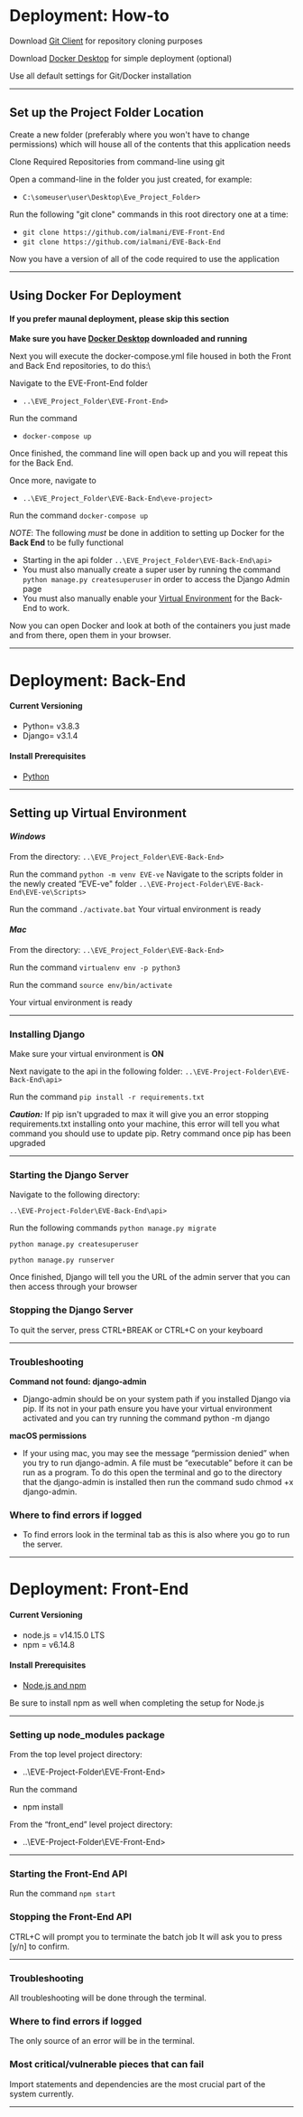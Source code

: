 # Deployment: How-to

Download [Git Client](https://git-scm.com/downloads) for repository cloning purposes

Download [Docker Desktop](https://www.docker.com/products/docker-desktop) for simple deployment (optional)

Use all default settings for Git/Docker installation
___
## Set up the Project Folder Location
Create a new folder (preferably where you won't have to change permissions) which will house all of the contents that this application needs

Clone Required Repositories from command-line using git

Open a command-line in the folder you just created, for example:
- ``` C:\someuser\user\Desktop\Eve_Project_Folder> ```

Run the following "git clone" commands in this root directory one at a time:
- ```git clone https://github.com/ialmani/EVE-Front-End```
- ```git clone https://github.com/ialmani/EVE-Back-End```

Now you have a version of all of the code required to use the application
___
## Using Docker For Deployment 
#### **If you prefer maunal deployment, please skip this section**

**Make sure you have [Docker Desktop](https://www.docker.com/products/docker-desktop) downloaded and running**

Next you will execute the docker-compose.yml file housed in both the Front and Back End repositories, to do this:\

Navigate to the EVE-Front-End folder
- ```..\EVE_Project_Folder\EVE-Front-End>```

Run the command
- ```docker-compose up```

Once finished, the command line will open back up and you will repeat this for the Back End.

Once more, navigate to 
- ```..\EVE_Project_Folder\EVE-Back-End\eve-project>```

Run the command
```docker-compose up```

*NOTE*: The following *must* be done in addition to setting up Docker for the **Back End** to be fully functional
- Starting in the api folder ```..\EVE_Project_Folder\EVE-Back-End\api>``` 
- You must also manually create a super user by running the command 
```python manage.py createsuperuser``` 
in order to access the Django Admin page
- You must also manually enable your [Virtual Environment](https://github.com/ialmani/EVE/blob/master/Documentation/Deployment.md#setting-up-virtual-environment) for the Back-End to work.

Now you can open Docker and look at both of the containers you just made and from there, open them in your browser.
___
# Deployment: Back-End

#### **Current Versioning**
- Python= v3.8.3
- Django= v3.1.4
#### **Install Prerequisites**
- [Python](https://www.python.org/downloads/release/python-383/)
___
## Setting up Virtual Environment 

#### *Windows*

From the directory:
```..\EVE_Project_Folder\EVE-Back-End>```

Run the command
```python -m venv EVE-ve```
Navigate to the scripts folder in the newly created “EVE-ve" folder
```..\EVE-Project-Folder\EVE-Back-End\EVE-ve\Scripts>```

Run the command
```./activate.bat```
Your virtual environment is ready

#### *Mac*
From the directory:
```..\EVE_Project_Folder\EVE-Back-End>```

Run the command
```virtualenv env -p python3```

Run the command
```source env/bin/activate```

Your virtual environment is ready
___
### Installing Django
Make sure your virtual environment is **ON**

Next navigate to the api in the following folder:
```..\EVE-Project-Folder\EVE-Back-End\api>```

Run the command
```pip install -r requirements.txt```

***Caution:*** If pip isn't upgraded to max it will give you an error stopping requirements.txt installing onto your machine, this error will tell you what command you should use to update pip. Retry command once pip has been upgraded
___
### Starting the Django Server
Navigate to the following directory:

```..\EVE-Project-Folder\EVE-Back-End\api>```

Run the following commands
```python manage.py migrate```

```python manage.py createsuperuser```

```python manage.py runserver```

Once finished, Django will tell you the URL of the admin server that you can then access through your browser

### Stopping the Django Server
To quit the server, press CTRL+BREAK or CTRL+C on your keyboard
___
### Troubleshooting
**Command not found: django-admin**
- Django-admin should be on your system path if you installed Django via pip. If its not in your path ensure you have your virtual environment activated and you can try running the command python -m django

**macOS permissions**
- If your using mac, you may see the message “permission denied” when you try to run django-admin. A file must be “executable” before it can be run as a program. To do this open the terminal and go to the directory that the django-admin is installed then run the command sudo chmod +x django-admin.
 
### Where to find errors if logged
- To find errors look in the terminal tab as this is also where you go to run the server.
___
# Deployment: Front-End
#### Current Versioning
- node.js = v14.15.0 LTS
- npm = v6.14.8
#### Install Prerequisites
- [Node.js and npm](https://nodejs.org/en/) 

Be sure to install npm as well when completing the setup for Node.js
___
### Setting up node_modules package
From the top level project directory:
- ..\EVE-Project-Folder\EVE-Front-End>

Run the command
- npm install

From the “front_end” level project directory:
- ..\EVE-Project-Folder\EVE-Front-End>
___

### Starting the Front-End API
Run the command
```npm start```

### Stopping the Front-End API
CTRL+C will prompt you to terminate the batch job
It will ask you to press [y/n] to confirm.

___
### Troubleshooting
All troubleshooting will be done through the terminal.
### Where to find errors if logged
The only source of an error will be in the terminal.

### Most critical/vulnerable pieces that can fail
Import statements and dependencies are the most crucial part of the system currently.
___
